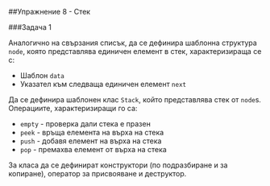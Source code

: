##Упражнение 8 - Стек

###Задача 1

Аналогично на свързания списък, да се дефинира шаблонна структура ```node```, която представлява единичен елемент в стек, характеризираща се с:

* Шаблон ```data```
* Указател към следваща единичен елемент ```next``` 

Да се дефинира шаблонен клас ```Stack```, който представлява стек от ```node```s. Операциите, характеризиращи го са:

* ```empty``` - проверка дали стека е празен
* ```peek``` - връща елемента на върха на стека
* ```push``` - добавя елемент на върха на стека
* ```pop``` - премахва елемент от върха на стека

За класа да се дефинират конструктори (по подразбиране и за копиране), оператор за присвояване и деструктор.
